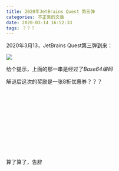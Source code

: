 ```yaml
---
title: 2020年JetBrains Quest 第三弹
categories: 不正常的文章
date: 2020-03-14 16:52:33
tags: ？？？
---
```


2020年3月13，JetBrains Quest第三弹到来：

![](https://lolico.griouges.cn/images/20200314165330.png)

给个提示，上面的那一串是经过了*Base64编码*

解谜后这次的奖励是一张8折优惠券？？？

<br/>
<br/>
<br/>
<br/>
<br/>
<br/>
<br/>
<br/>
<br/>
<br/>

算了算了，告辞